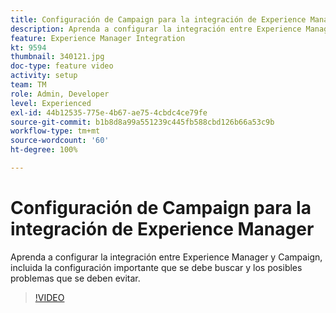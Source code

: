 ```yaml
---
title: Configuración de Campaign para la integración de Experience Manager
description: Aprenda a configurar la integración entre Experience Manager y Campaign, incluida la configuración importante que se debe buscar y los posibles problemas que se deben evitar.
feature: Experience Manager Integration
kt: 9594
thumbnail: 340121.jpg
doc-type: feature video
activity: setup
team: TM
role: Admin, Developer
level: Experienced
exl-id: 44b12535-775e-4b67-ae75-4cbdc4ce79fe
source-git-commit: b1b8d8a99a551239c445fb588cbd126b66a53c9b
workflow-type: tm+mt
source-wordcount: '60'
ht-degree: 100%

---
```


# Configuración de Campaign para la integración de Experience Manager

Aprenda a configurar la integración entre Experience Manager y Campaign, incluida la configuración importante que se debe buscar y los posibles problemas que se deben evitar.

>[!VIDEO](https://video.tv.adobe.com/v/340121?quality=12&learn=on)
